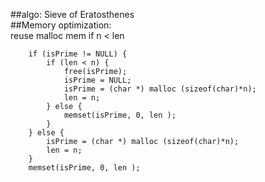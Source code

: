 ##algo: Sieve of Eratosthenes  
##Memory optimization:  
reuse malloc mem if n < len
   
		if (isPrime != NULL) {  
            if (len < n) {  
                free(isPrime);  
                isPrime = NULL;  
                isPrime = (char *) malloc (sizeof(char)*n);  
                len = n;  
            } else {  
                memset(isPrime, 0, len );  
            }  
        } else {  
            isPrime = (char *) malloc (sizeof(char)*n);  
            len = n;  
        }  
        memset(isPrime, 0, len );  